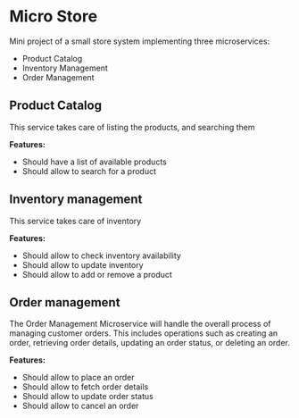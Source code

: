# Micro Store

Mini project of a small store system implementing three microservices:

- Product Catalog
- Inventory Management
- Order Management

## Product Catalog

This service takes care of listing the products, and searching them

**Features:**

- Should have a list of available products
- Should allow to search for a product

## Inventory management

This service takes care of inventory

**Features:**

- Should allow to check inventory availability
- Should allow to update inventory
- Should allow to add or remove a product

## Order management

The Order Management Microservice will handle the overall process of managing customer orders. This includes operations such as creating an order, retrieving order details, updating an order status, or deleting an order.

**Features:**

- Should allow to place an order
- Should allow to fetch order details
- Should allow to update order status
- Should allow to cancel an order
